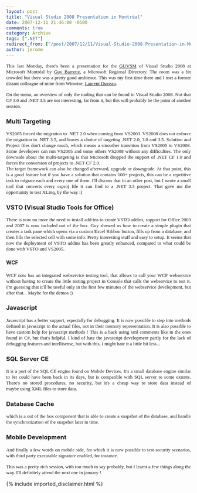 ```yaml
---
layout: post
title: "Visual Studio 2008 Presentation in Montréal"
date: 2007-12-11 21:46:00 -0500
comments: true
category: Archive
tags: [".NET"]
redirect_from: ["/post/2007/12/11/Visual-Studio-2008-Presentation-in-Montreal.aspx", "/post/2007/12/11/visual-studio-2008-presentation-in-montreal.aspx"]
author: jerome
---
```

<!-- more -->
<p align="justify">
<font face="Tahoma" size="2">This last Monday, there&#39;s been a presentation&nbsp;for the </font><a href="http://www.guvsm.net/"><font face="Tahoma" size="2">GUVSM</font></a><font face="Tahoma" size="2">&nbsp;of Visual Studio 2008 at Microsoft Montr&eacute;al by </font><a href="http://guy.dotnet-expertise.com/"><font face="Tahoma" size="2">Guy Barrette</font></a><font face="Tahoma" size="2">, a Microsoft Regional Directory. The room was a bit crowded but there was a pretty good ambience. This was my first time there and I met a former distant colleague of mine from Winwise, </font><a href="http://weblogs.asp.net/lduveau/"><font face="Tahoma" size="2">Laurent Duveau</font></a><font face="Tahoma" size="2">. </font>
</p>
<p align="justify">
<font face="Tahoma" size="2">On the menu, an overview of only the tooling that can be found in Visual Studio 2008. Not that C# 3.0 and .NET 3.5 are not interesting, far from it, but this will probably be the point of another session.</font>
</p>
<h3 align="justify">Multi Targeting </h3>
<p align="justify">
<font face="Tahoma" size="2">VS2005 forced the migration to .NET 2.0 when coming from VS2003. VS2008 does not enforce the migration to .NET 3.5, and leaves a choice of targeting .NET 2.0, 3.0 and 3.5. Solution and Project files don&#39;t change much, which means a smoother transition from VS2005 to VS2008. Some developers can run VS2005 and some others VS2008 without any difficulties. The only downside about the multi-targeting is that Microsoft dropped the support of .NET CF 1.0 and forces the conversion of projects to .NET CF 2.0.<br />
The target framework can also be changed afterward, upgrade or downgrade. At that point, this is a good feature but if you have a solution that contains 100+ projects, this can be a repetitive task to migrate each and every one of them. I&#39;ll discuss that in an other post, but I wrote a small tool that converts every csproj file it can find to a .NET 3.5 project. That gave me the opportunity to test XLinq, by the way :)</font>
</p>
<h3 align="justify">VSTO (Visual Studio Tools for Office) </h3>
<p align="justify">
<font face="Tahoma" size="2">There is now no more the need to install add-ins to create VSTO addins, support for Office 2003 and 2007 is now included out of the box. Guy showed us how to create a simple plugin that creates a task pane which opens via a custom Excel Ribbon button, fills up from a database, and then fills the selected cell with some info. Pretty interesting stuff and easy to setup. It seems that now the deployment of VSTO addins has been greatly enhanced, compared to what could be done with VSTO and VS2005. </font>
</p>
<h4 align="justify">WCF</h4>
<p align="justify">
<font face="Tahoma" size="2">WCF&nbsp;now has an integrated webservice testing tool, that allows to call your WCF webservice without having to create the little testing project in Console that calls the webservice to test it. I&#39;m guessing that it&#39;ll be useful only in the first few minutes of the webservice development, but after that... Maybe for the demos :) </font>
</p>
<h3 align="justify">Javascript </h3>
<p align="justify">
<font face="Tahoma" size="2">Javascript has a better support, especially for debugging. It is now possible to step into methods defined in javascript in the actual files, not in their memory representation. It is also possible to have custom help for javascript methods ! This is a hack using xml comments like in the ones found in C#, but that&#39;s helpful.&nbsp;I kind of hate the javascript development partly for the lack of debugging features and intellisense, but with this, I might hate it a little bit less... </font>
</p>
<h3 align="justify">SQL Server CE </h3>
<p align="justify">
<font face="Tahoma" size="2">It is a port of the SQL CE engine found on Mobile Devices. It&#39;s a small database engine similar to Jet could have been back in its days, but is compatible with SQL server to some extents. There&#39;s no stored procedures, no security, but it&#39;s a cheap way to store data instead of maybe&nbsp;using XML files to store data. </font>
</p>
<h3 align="justify">Database Cache </h3>
<p align="justify">
<font face="Tahoma" size="2">which is a out of the box component that is able to create a snapshot of the database, and handle the synchronization of the snapshot later in time.</font>
</p>
<h3 align="justify">Mobile Development </h3>
<p align="justify">
<font face="Tahoma" size="2">And finally a few words on mobile side, for which it is now possible to test security scenarios, with third party executable signature enabled, for instance.</font>
</p>
<p align="justify">
<font face="Tahoma" size="2">This was a pretty rich session, with too much to say probably, but I learnt a few things along the way. I&#39;ll definitely attend the next one in january !</font>
</p>

{% include imported_disclaimer.html %}
